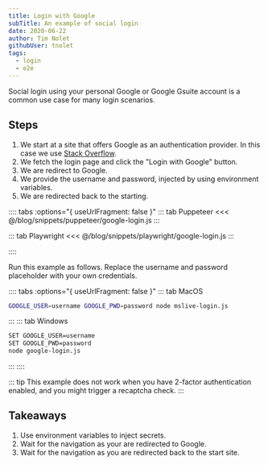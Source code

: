```yaml
---
title: Login with Google
subTitle: An example of social login
date: 2020-06-22
author: Tim Nolet
githubUser: tnolet
tags: 
  - login
  - e2e
---
```


Social login using your personal Google or Google Gsuite account is a common use case for many login scenarios.

## Steps

1. We start at a site that offers Google as an authentication provider. In this case we use [Stack Overflow](https://stackoverflow.com/).
2. We fetch the login page and click the "Login with Google" button.
3. We are redirect to Google.
4. We provide the username and password, injected by using environment variables.
5. We are redirected back to the starting.

<!-- more -->

:::: tabs :options="{ useUrlFragment: false }"
::: tab Puppeteer 
<<< @/blog/snippets/puppeteer/google-login.js
:::

::: tab Playwright
<<< @/blog/snippets/playwright/google-login.js
:::

::::

Run this example as follows. Replace the username and password placeholder with your own credentials.

:::: tabs :options="{ useUrlFragment: false }"
::: tab MacOS
```sh
GOOGLE_USER=username GOOGLE_PWD=password node mslive-login.js
```
:::
::: tab Windows
```sh
SET GOOGLE_USER=username
SET GOOGLE_PWD=password
node google-login.js
```
:::
::::

::: tip
This example does not work when you have 2-factor authentication enabled, and you might trigger a recaptcha check.
:::

## Takeaways

1. Use environment variables to inject secrets.
2. Wait for the navigation as your are redirected to Google.
3. Wait for the navigation as you are redirected back to the start site.





